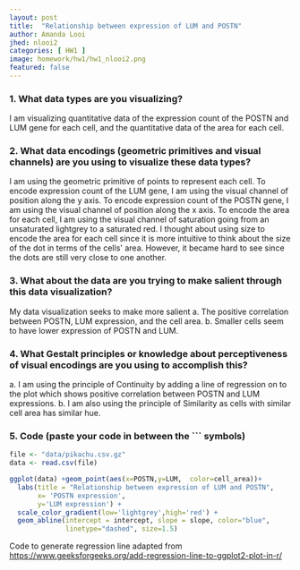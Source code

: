 ```yaml
---
layout: post
title:  "Relationship between expression of LUM and POSTN"
author: Amanda Looi
jhed: nlooi2
categories: [ HW1 ]
image: homework/hw1/hw1_nlooi2.png
featured: false
--- 
```


### 1. What data types are you visualizing?
I am visualizing quantitative data of the expression count of the POSTN and LUM gene for each cell, and the quantitative data of the area for each cell.

### 2. What data encodings (geometric primitives and visual channels) are you using to visualize these data types?
I am using the geometric primitive of points to represent each cell. 
To encode expression count of the LUM gene, I am using the visual channel of position along the y axis. 
To encode expression count of the POSTN gene, I am using the visual channel of position along the x axis. 
To encode the area for each cell, I am using the visual channel of saturation going from an unsaturated lightgrey to a saturated red. I thought about using size to encode the area for each cell since it is more intuitive to think about the size of the dot in terms of the cells' area. However, it became hard to see since the dots are still very close to one another.


### 3. What about the data are you trying to make salient through this data visualization? 
My data visualization seeks to make more salient 
a. The positive correlation between POSTN, LUM expression, and the cell area.
b. Smaller cells seem to have lower expression of POSTN and LUM.


### 4. What Gestalt principles or knowledge about perceptiveness of visual encodings are you using to accomplish this?
a. I am using the principle of Continuity by adding a line of regression on to the plot which shows positive correlation between POSTN and LUM expressions.
b. I am also using the principle of Similarity as cells with similar cell area has similar hue.


### 5. Code (paste your code in between the ``` symbols)

```r
file <- "data/pikachu.csv.gz"
data <- read.csv(file)

ggplot(data) +geom_point(aes(x=POSTN,y=LUM,  color=cell_area))+
  labs(title = "Relationship between expression of LUM and POSTN",
       x= 'POSTN expression',
       y='LUM expression') +
  scale_color_gradient(low='lightgrey',high='red') +
  geom_abline(intercept = intercept, slope = slope, color="blue",  
              linetype="dashed", size=1.5)

```
Code to generate regression line adapted from
https://www.geeksforgeeks.org/add-regression-line-to-ggplot2-plot-in-r/
 



